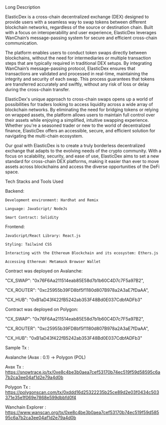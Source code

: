 Long Description

ElasticDex is a cross-chain decentralized exchange (DEX) designed to provide users with a seamless way to swap tokens between different blockchain networks, regardless of the source or destination chain. Built with a focus on interoperability and user experience, ElasticDex leverages WanChain’s message-passing system for secure and efficient cross-chain communication.

The platform enables users to conduct token swaps directly between blockchains, without the need for intermediaries or multiple transaction steps that are typically required in traditional DEX setups. By integrating WanChain’s message-passing protocol, ElasticDex ensures that transactions are validated and processed in real-time, maintaining the integrity and security of each swap. This process guarantees that tokens are transferred accurately and swiftly, without any risk of loss or delay during the cross-chain transfer.

ElasticDex's unique approach to cross-chain swaps opens up a world of possibilities for traders looking to access liquidity across a wide array of blockchain networks. By eliminating the need for bridging tokens or relying on wrapped assets, the platform allows users to maintain full control over their assets while enjoying a simplified, intuitive swapping experience. Whether you're a seasoned trader or new to the world of decentralized finance, ElasticDex offers an accessible, secure, and efficient solution for navigating the multi-chain ecosystem.

Our goal with ElasticDex is to create a truly borderless decentralized exchange that adapts to the evolving needs of the crypto community. With a focus on scalability, security, and ease of use, ElasticDex aims to set a new standard for cross-chain DEX platforms, making it easier than ever to move assets across blockchains and access the diverse opportunities of the DeFi space.

Tech Stacks and Tools Used

Backend:

    Development environment: Hardhat and Remix

    Language: JavaScript/ NodeJs

    Smart Contract: Solidity

Frontend:

    JavaScript/React Library: React.js

    Styling: Tailwind CSS

    Interacting with the Ethereum Blockchain and its ecosystem: Ethers.js

    Accessing Ethereum: Metamask Browser Wallet

Contract  was deployed on Avalanche: 

 "CX_SWAP": "0x76F6Aa211514eab85E58d7b1b60C4D7c7F5a97B2",

  "CX_ROUTER": "0xc25955b39FD8bf5f1180d807B978a2A3aE7fDaAA",

  "CX_HUB": "0xB1aD43f422fB5242ab353F48Bd0E037CdbfADFb3"

Contract  was deployed on Polygon:

  "CX_SWAP": "0x76F6Aa211514eab85E58d7b1b60C4D7c7F5a97B2",

  "CX_ROUTER": "0xc25955b39FD8bf5f1180d807B978a2A3aE7fDaAA",

  "CX_HUB": "0xB1aD43f422fB5242ab353F48Bd0E037CdbfADFb3"

Sample Tx : 

  Avalanche (Avax : 0.1) -> Polygon (POL) 

  Avax Tx : https://snowtrace.io/tx/0xe8c4be3b0aea7cef53170b74ec519f59d58595c6a7b2ca3ee04af1d2e79a4d0b
  
  Polygon Tx : https://polygonscan.com/tx/0xddd16d25322235b25ce89d2e03f0434c503371e35e1f069e7868e599dbbfd0f4
  
  Wanchain Explorer : https://www.wanscan.org/tx/0xe8c4be3b0aea7cef53170b74ec519f59d58595c6a7b2ca3ee04af1d2e79a4d0b
  
